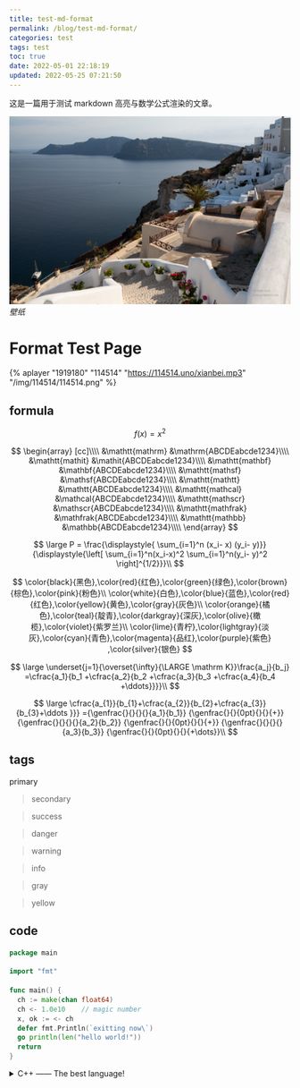 ```yaml
---
title: test-md-format
permalink: /blog/test-md-format/
categories: test
tags: test
toc: true
date: 2022-05-01 22:18:19
updated: 2022-05-25 07:21:50
---
```


这是一篇用于测试 markdown 高亮与数学公式渲染的文章。

<!-- more -->

![](/img/wp-1.jpg)_壁纸_

# Format Test Page

{% aplayer "1919180" "114514" "https://114514.uno/xianbei.mp3" "/img/114514/114514.png" %}

## formula

$$
f(x) = x ^ 2
$$

$$
\begin{array} [cc]\\\\
&\mathtt{mathrm}   &\mathrm{ABCDEabcde1234}\\\\
&\mathtt{mathit}   &\mathit{ABCDEabcde1234}\\\\
&\mathtt{mathbf}   &\mathbf{ABCDEabcde1234}\\\\
&\mathtt{mathsf}   &\mathsf{ABCDEabcde1234}\\\\
&\mathtt{mathtt}   &\mathtt{ABCDEabcde1234}\\\\
&\mathtt{mathcal}  &\mathcal{ABCDEabcde1234}\\\\
&\mathtt{mathscr}  &\mathscr{ABCDEabcde1234}\\\\
&\mathtt{mathfrak} &\mathfrak{ABCDEabcde1234}\\\\
&\mathtt{mathbb}   &\mathbb{ABCDEabcde1234}\\\\
\end{array}
$$

$$
\large P = \frac{\displaystyle{
\sum_{i=1}^n (x_i- x)
(y_i- y)}}
{\displaystyle{\left[
\sum_{i=1}^n(x_i-x)^2
\sum_{i=1}^n(y_i- y)^2
\right]^{1/2}}}\\
$$

$$
\color{black}{黑色},\color{red}{红色},\color{green}{绿色},\color{brown}{棕色},\color{pink}{粉色}\\
\color{white}{白色},\color{blue}{蓝色},\color{red}{红色},\color{yellow}{黄色},\color{gray}{灰色}\\
\color{orange}{橘色},\color{teal}{靛青},\color{darkgray}{深灰},\color{olive}{橄榄},\color{violet}{紫罗兰}\\
\color{lime}{青柠},\color{lightgray}{淡灰},\color{cyan}{青色},\color{magenta}{品红},\color{purple}{紫色}
,\color{silver}{银色}
$$

$$
\large \underset{j=1}{\overset{\infty}{\LARGE \mathrm K}}\frac{a_j}{b_j}
=\cfrac{a_1}{b_1
+\cfrac{a_2}{b_2
+\cfrac{a_3}{b_3
+\cfrac{a_4}{b_4
+\ddots}}}}\\
$$

$$
\large
\cfrac{a_{1}}{b_{1}+\cfrac{a_{2}}{b_{2}+\cfrac{a_{3}}{b_{3}+\ddots }}}
={\genfrac{}{}{}{}{a_1}{b_1}}  
{\genfrac{}{}{0pt}{}{}{+}}   
{\genfrac{}{}{}{}{a_2}{b_2}}   
{\genfrac{}{}{0pt}{}{}{+}}   
{\genfrac{}{}{}{}{a_3}{b_3}}   
{\genfrac{}{}{0pt}{}{}{+\dots}}\\
$$

## tags

<div class="primary">

primary

</div>

<div class="secondary">

> secondary

</div>

<div class="success">

> success

</div>

<div class="danger">

> danger

</div>

<div class="warning"> 

> warning

</div>

<div class="info"> 

> info

</div>

<div class="gray">

> gray

</div>

<div class="yellow">

> yellow

</div>

## code
```go
package main

import "fmt"

func main() {
  ch := make(chan float64)
  ch <- 1.0e10    // magic number
  x, ok := <- ch
  defer fmt.Println(`exitting now\`)
  go println(len("hello world!"))
  return
}
```

<details>
<summary> C++ —— The best language! </summary>

```cpp
#include <bits/stdc++.h>

using i64 = long long; // <+>

void solve() {
  int n;
  std::cin >> n;
  for (int i = n; i > 0; --i) {
    std::cout << i << " \n"[i == 1];
  }
}

int main() {
  std::cin.tie(nullptr)->sync_with_stdio(false);

  int tt = 1;
  std::cin >> tt;
  while (tt --) {
    solve();
  }

  return 0 ^ 0;
}
```
</details>